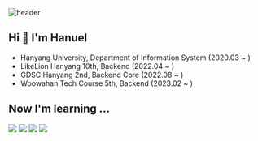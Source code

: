 ![header](https://capsule-render.vercel.app/api?type=waving&color=b9e0fd&height=150&section=header&fontSize=50&fontColor=ffffff&fontAlign=70)

## Hi 👋 I'm Hanuel
- Hanyang University, Department of Information System (2020.03 ~ )
- LikeLion Hanyang 10th, Backend (2022.04 ~ )
- GDSC Hanyang 2nd, Backend Core (2022.08 ~ )
- Woowahan Tech Course 5th, Backend (2023.02 ~ )

## Now I'm learning ...

<img src="https://img.shields.io/badge/Spring-6db33f?style=flat-square&logo=Spring&logoColor=white"/> <img src="https://img.shields.io/badge/Spring%20Boot-6db33f?style=flat-square&logo=Spring%20Boot&logoColor=white"/> <img src="https://img.shields.io/badge/Spring%20Data%20JPA-6db33f?style=flat-square"/>
<img src="https://img.shields.io/badge/AWS-232F3E?style=flat-square&logo=Amazon%20AWS&logoColor=white"/>

<!--
**hanueleee/hanueleee** is a ✨ _special_ ✨ repository because its `README.md` (this file) appears on your GitHub profile.

Here are some ideas to get you started:

- 🔭 I’m currently working on ...
- 🌱 I’m currently learning ...
- 👯 I’m looking to collaborate on ...
- 🤔 I’m looking for help with ...
- 💬 Ask me about ...
- 📫 How to reach me: ...
- 😄 Pronouns: ...
- ⚡ Fun fact: ...
-->
